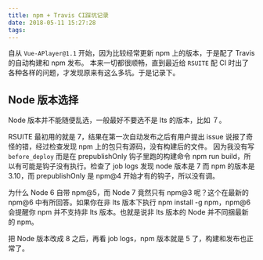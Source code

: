 ```yaml
---
title: npm + Travis CI踩坑记录
date: 2018-05-11 15:27:28
tags:
---
```


自从 `Vue-APlayer@1.1` 开始，因为比较经常更新 npm 上的版本，于是配了 Travis 的自动构建和 npm 发布。
本来一切都很顺畅，直到最近给 `RSUITE` 配 CI 时出了各种各样的问题，才发现原来有这么多坑。于是记录下。

## Node 版本选择

Node 版本并不能随便乱选，一般最好不要选不是 lts 的版本，比如 ７。

RSUITE 最初用的就是 7，结果在第一次自动发布之后有用户提出 issue 说报了奇怪的错，经过检查发现 npm 上的包只有源码，没有构建后的文件。
因为我没有写 `before_deploy` 而是在 prepublishOnly 钩子里跑的构建命令 npm run build，所以有可能是钩子没有执行。检查了 job logs 发现 node 版本是 7 而 npm 的版本是 3.10，而 prepublishOnly 是 npm@4 开始才有的钩子，所以没有调。

为什么 Node 6 自带 npm@5，而 Node 7 竟然只有 npm@3 呢？这个在最新的 npm@6 中有所回答。如果你在非 lts 版本下执行 npm install -g npm，npm@6 会提醒你 npm 并不支持非 lts 版本。也就是说非 lts 版本的 Node 并不同捆最新的 npm。

把 Node 版本改成 8 之后，再看 job logs，npm 版本就是 5 了，构建和发布也正常了。
